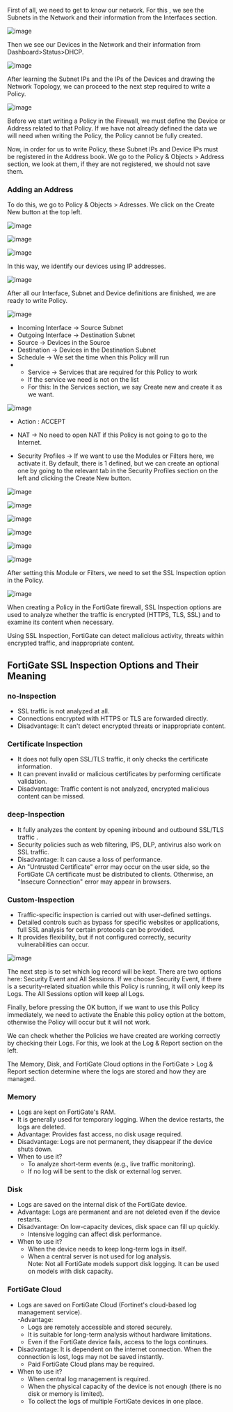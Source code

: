 First of all, we need to get to know our network. For this  , we see the Subnets in the Network and their information from the Interfaces section.
 
![image](https://github.com/user-attachments/assets/e1fde004-3b95-4b75-9635-d253cd30148e)

Then we see our Devices in the Network and their information from Dashboard>Status>DHCP.

![image](https://github.com/user-attachments/assets/0a9dc6a4-909f-446f-a42f-fa6d51f93db1)

After learning the Subnet IPs and  the IPs of the Devices and  drawing the Network Topology, we can proceed to the next step required to write a Policy.

![image](https://github.com/user-attachments/assets/d766f70f-0f61-4409-83e2-ef82fb942f85)
 
Before we start writing a Policy in the Firewall, we must define the Device or Address related to that Policy. If we have not already defined the data we will need when writing the Policy, the Policy cannot be fully created.

Now, in order for us to write Policy, these Subnet IPs and Device IPs must be registered in the Address book. We go to the Policy & Objects > Address section, we look at them, if they are not registered, we should not save them. 

### Adding an Address

To do this, we go to Policy & Objects > Adresses. We click on the Create New button at the top left.
 
![image](https://github.com/user-attachments/assets/a2b1eed4-b877-42e7-a23e-6d1ae118387f)

![image](https://github.com/user-attachments/assets/cb4368aa-188c-4dcf-8d3e-7850a784d8d6)

![image](https://github.com/user-attachments/assets/d34ae23c-e14a-4bf0-9176-e38e0dae7d89)

In this way, we identify our devices using IP addresses.

![image](https://github.com/user-attachments/assets/6985d494-9e3f-410e-908d-f3f3c5f786f1)

After all our Interface, Subnet and Device definitions are finished, we are ready to write Policy.

![image](https://github.com/user-attachments/assets/5bc32cf2-57b4-48b4-8ef3-b5c781d85edd)

- Incoming Interface -> Source Subnet
- Outgoing Interface -> Destination Subnet
- Source -> Devices in the Source 
- Destination -> Devices in the Destination Subnet
- Schedule -> We set the time when this Policy will run
- - Service -> Services that are required for this Policy to work
  - If the service we need is not on the list
  - For this:
In the Services section, we say Create new and create it as we want.

![image](https://github.com/user-attachments/assets/0e995bb1-d918-4afc-98a6-a5ff2e40f211)

- Action : ACCEPT

- NAT -> No need to open NAT if this Policy is not going to go to the Internet.
- Security Profiles -> If we want to use the Modules or Filters here, we activate it. By default, there is 1 defined, but we can create an optional one by going to the relevant tab in the Security Profiles section on  the left and clicking the Create New  button.
 
 ![image](https://github.com/user-attachments/assets/0ab8cea4-203d-4d44-8d46-7d8e66ff03a6)

 ![image](https://github.com/user-attachments/assets/ceb24fb9-9e7f-4ecf-9b95-5a375d3cbd07)

![image](https://github.com/user-attachments/assets/2f3961a1-6cfc-4e3b-8df4-d4b746b0f99e)

 ![image](https://github.com/user-attachments/assets/e7e6f9d8-54a9-4787-ba47-6b4d45493b6c)

 ![image](https://github.com/user-attachments/assets/31a5e65e-f7c8-40ac-8fca-cca1feb57b68)

![image](https://github.com/user-attachments/assets/a1b052e9-31f5-4eda-8832-5b6809e2dbc9)

After setting this Module or Filters, we need to set the SSL Inspection  option in the Policy.

![image](https://github.com/user-attachments/assets/15247b20-bfa6-4b65-8957-7d59938033ff)

When creating a Policy in the FortiGate firewall, SSL Inspection options are used to analyze whether the traffic is encrypted (HTTPS, TLS, SSL) and to examine its content when necessary. 

Using SSL Inspection, FortiGate can detect malicious activity, threats within encrypted traffic, and inappropriate content.

## FortiGate SSL Inspection Options and Their Meaning
### no-Inspection
- SSL traffic is not analyzed at all.
- Connections encrypted with HTTPS or TLS are forwarded directly.
- Disadvantage: It can't detect encrypted threats or inappropriate content.

### Certificate Inspection
- It does not fully open SSL/TLS traffic, it only checks the certificate information.
- It can prevent invalid or malicious certificates by performing certificate validation.
- Disadvantage: Traffic content is not analyzed, encrypted malicious content can be missed.

### deep-Inspection
- It fully analyzes the content by opening inbound and outbound SSL/TLS traffic .
- Security policies such as web filtering, IPS, DLP, antivirus also work on SSL traffic.
- Disadvantage: It can cause a loss of performance.
- An "Untrusted Certificate" error may occur on the user side, so the FortiGate CA certificate must be distributed to clients. Otherwise, an "Insecure Connection" error may appear in browsers.

### Custom-Inspection
- Traffic-specific inspection is carried out with user-defined settings.
- Detailed controls such as bypass for specific websites or applications, full SSL analysis for certain protocols can be provided.
- It provides flexibility, but  if not configured correctly, security vulnerabilities can occur.

![image](https://github.com/user-attachments/assets/30c9f543-c81f-41a7-9316-9726e4e23cdb)

The next step is to set which log record will be kept. There  are two options here: Security Event and All Sessions. If we choose Security Event, if there is a security-related situation while this Policy is running, it will only keep its Logs. The All Sessions option will keep all Logs.

Finally,  before pressing the OK button, if we want to use this Policy immediately, we need to activate the Enable this policy option at the bottom, otherwise the Policy will occur but it will not work.

We can check whether the Policies we have created are working correctly by checking their Logs. For this, we look at the Log & Report  section on the left.

The Memory, Disk, and FortiGate Cloud  options in the FortiGate > Log & Report section determine where the logs are stored and how they are managed.

### Memory
- Logs are kept on FortiGate's RAM.  
- It is generally used for temporary logging. When the device restarts, the logs are deleted.  
- Advantage: Provides fast access, no disk usage required.  
- Disadvantage: Logs are not permanent, they disappear if the device shuts down.  
- When to use it?
  - To analyze short-term events (e.g., live traffic monitoring).  
  - If no log will be sent to the disk or external log server.

### Disk
- Logs are saved on the internal disk of the FortiGate device.  
- Advantage: Logs are permanent and are not deleted even if the device restarts.  
- Disadvantage: On low-capacity devices, disk space can fill up quickly.  
  - Intensive logging can affect disk performance.  
- When to use it?
  - When the device needs to keep long-term logs in itself.  
  - When a central server is not used for log analysis.  
Note: Not all FortiGate models support disk logging. It can be used on models with disk capacity.

### FortiGate Cloud
- Logs are saved on FortiGate Cloud (Fortinet's cloud-based log management service).  
-Advantage:  
  - Logs are remotely accessible and stored securely.  
  - It is suitable for long-term analysis without hardware limitations.  
  - Even if the FortiGate device fails, access to the logs continues.  
- Disadvantage: It is dependent on the internet connection. When the connection is lost, logs may not be saved instantly.  
  - Paid FortiGate Cloud plans may be required.  
- When to use it? 
  - When central log management is required.  
  - When the physical capacity of the device is not enough (there is no disk or memory is limited).  
  - To collect the logs of multiple FortiGate devices in one place.

